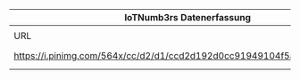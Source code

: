 |IoTNumb3rs Datenerfassung|||||||||||
| ---- | ---- | ---- | ---- | ---- | ---- | ---- | ---- | ---- | ---- | ---- |
||||||||||||
|URL|home_url|filename|device_class|device_count|market_class|market_volume|prognosis_year|publication_year|authorship_class|Dropbox folder|
|https://i.pinimg.com/564x/cc/d2/d1/ccd2d192d0cc91949104f5ad1016411a.jpg|https://www.entrepreneur.com/article/234412|file6_ccd2d192d0cc91949104f5ad1016411a.jpg||||||||JinlinHolic/20190113-1200|
